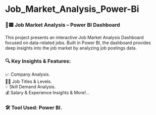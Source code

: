 # Job_Market_Analysis_Power-Bi

### 💼🟨 Job Market Analysis – Power BI Dashboard
This project presents an interactive Job Market Analysis Dashboard focused on data-related jobs. Built in Power BI, the dashboard provides deep insights into the job market by analyzing job postings data.

### 🔍 Key Insights & Features:
📈 Company Analysis.  
🧑‍💼 Job Titles & Levels.  
💡 Skill Demand Analysis.  
💰 Salary & Experience Insights & More!...

### 🛠 Tool Used: Power BI.
